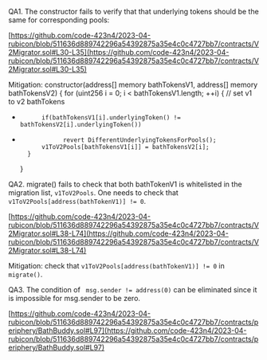 QA1. The constructor fails to verify that that underlying tokens should be the same for corresponding pools:

[https://github.com/code-423n4/2023-04-rubicon/blob/511636d889742296a54392875a35e4c0c4727bb7/contracts/V2Migrator.sol#L30-L35](https://github.com/code-423n4/2023-04-rubicon/blob/511636d889742296a54392875a35e4c0c4727bb7/contracts/V2Migrator.sol#L30-L35)

Mitigation:
 constructor(address[] memory bathTokensV1, address[] memory bathTokensV2) {
        for (uint256 i = 0; i < bathTokensV1.length; ++i) {
            // set v1 to v2 bathTokens
+           if(bathTokensV1[i].underlyingToken() != bathTokensV2[i].underlyingToken()) 
+                 revert DifferentUnderlyingTokensForPools();  
            v1ToV2Pools[bathTokensV1[i]] = bathTokensV2[i];
        }
    }

QA2. migrate() fails to check that both bathTokenV1 is whitelisted in the migration list, ``v1ToV2Pools``. One needs to check that ``v1ToV2Pools[address(bathTokenV1)] != 0``.

[https://github.com/code-423n4/2023-04-rubicon/blob/511636d889742296a54392875a35e4c0c4727bb7/contracts/V2Migrator.sol#L38-L74](https://github.com/code-423n4/2023-04-rubicon/blob/511636d889742296a54392875a35e4c0c4727bb7/contracts/V2Migrator.sol#L38-L74)

Mitigation: check that ``v1ToV2Pools[address(bathTokenV1)] != 0`` in ``migrate()``.

QA3. The condition of `` msg.sender != address(0)`` can be eliminated since it is impossible for msg.sender to be zero. 

[https://github.com/code-423n4/2023-04-rubicon/blob/511636d889742296a54392875a35e4c0c4727bb7/contracts/periphery/BathBuddy.sol#L97](https://github.com/code-423n4/2023-04-rubicon/blob/511636d889742296a54392875a35e4c0c4727bb7/contracts/periphery/BathBuddy.sol#L97)



